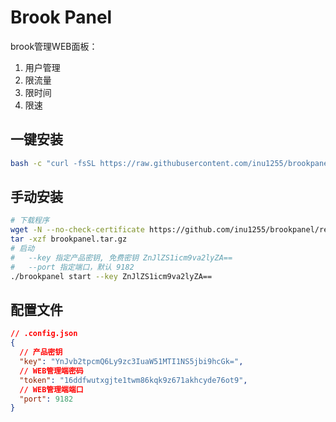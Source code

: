 # Brook Panel

brook管理WEB面板：  
1. 用户管理
2. 限流量
3. 限时间
4. 限速

## 一键安装

``` bash
bash -c "curl -fsSL https://raw.githubusercontent.com/inu1255/brookpanel/master/install.sh"
```

## 手动安装

``` bash
# 下载程序
wget -N --no-check-certificate https://github.com/inu1255/brookpanel/releases/download/1.0/brookpanel.tar.gz
tar -xzf brookpanel.tar.gz
# 启动  
# 	--key 指定产品密钥, 免费密钥 ZnJlZS1icm9va2lyZA==
# 	--port 指定端口，默认 9182
./brookpanel start --key ZnJlZS1icm9va2lyZA==
```

## 配置文件

``` json
// .config.json
{
  // 产品密钥
  "key": "YnJvb2tpcmQ6Ly9zc3IuaW51MTI1NS5jbi9hcGk=",
  // WEB管理端密码
  "token": "16ddfwutxgjte1twm86kqk9z671akhcyde76ot9",
  // WEB管理端端口
  "port": 9182
}
```